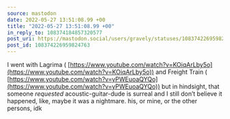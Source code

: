 ```yaml
---
source: mastodon
date: 2022-05-27 13:51:08.99 +00
title: "2022-05-27 13:51:08.99 +00"
in_reply_to: 108374184857320577
post_uri: https://mastodon.social/users/gravely/statuses/108374226959824763
post_id: 108374226959824763
---
```

I went with Lagrima ( [https://www.youtube.com/watch?v=KOiqArLby5o](https://www.youtube.com/watch?v=KOiqArLby5o)) and Freight Train ( [https://www.youtube.com/watch?v=yPWEuoaQYQo](https://www.youtube.com/watch?v=yPWEuoaQYQo)) but in hindsight, that someone _requested_ acoustic-guitar-dude is surreal and I still don’t believe it happened, like, maybe it was a nightmare. his, or mine, or the other persons, idk


